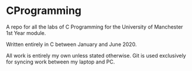 # CProgramming
A repo for all the labs of C Programming for the University of Manchester 1st
Year module.

Written entirely in C between January and June 2020.

All work is entirely my own unless stated otherwise. Git is
used exclusively for syncing work between my laptop and PC.
